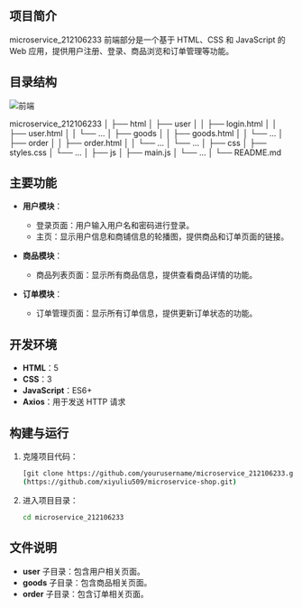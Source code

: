 
## 项目简介

microservice_212106233 前端部分是一个基于 HTML、CSS 和 JavaScript 的 Web 应用，提供用户注册、登录、商品浏览和订单管理等功能。

## 目录结构
![前端](https://github.com/xiyuliu509/microservice-shop/assets/118703788/f0dc67b0-6508-494a-a410-0ad94b247762)

microservice_212106233
│
├── html
│ ├── user
│ │ ├── login.html
│ │ ├── user.html
│ │ └── ...
│ ├── goods
│ │ ├── goods.html
│ │ └── ...
│ ├── order
│ │ ├── order.html
│ │ └── ...
│ └── ...
│
├── css
│ ├── styles.css
│ └── ...
│
├── js
│ ├── main.js
│ └── ...
│
└── README.md
## 主要功能

- **用户模块**：
  - 登录页面：用户输入用户名和密码进行登录。
  - 主页：显示用户信息和商铺信息的轮播图，提供商品和订单页面的链接。

- **商品模块**：
  - 商品列表页面：显示所有商品信息，提供查看商品详情的功能。

- **订单模块**：
  - 订单管理页面：显示所有订单信息，提供更新订单状态的功能。

## 开发环境

- **HTML**：5
- **CSS**：3
- **JavaScript**：ES6+
- **Axios**：用于发送 HTTP 请求

## 构建与运行

1. 克隆项目代码：
    ```sh
    [git clone https://github.com/yourusername/microservice_212106233.git]
    (https://github.com/xiyuliu509/microservice-shop.git)
    ```
2. 进入项目目录：
    ```sh
    cd microservice_212106233
    ```

## 文件说明
  - **user** 子目录：包含用户相关页面。
  - **goods** 子目录：包含商品相关页面。
  - **order** 子目录：包含订单相关页面。
